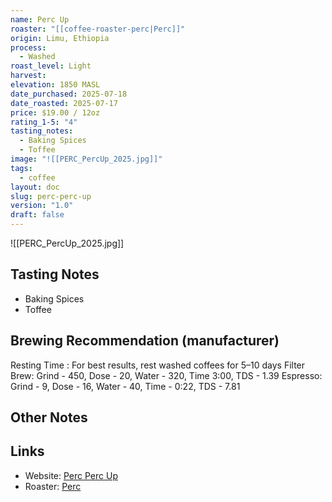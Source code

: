 ```yaml
---
name: Perc Up
roaster: "[[coffee-roaster-perc|Perc]]"
origin: Limu, Ethiopia
process:
  - Washed
roast_level: Light
harvest: 
elevation: 1850 MASL
date_purchased: 2025-07-18
date_roasted: 2025-07-17
price: $19.00 / 12oz
rating_1-5: "4"
tasting_notes:
  - Baking Spices
  - Toffee
image: "![[PERC_PercUp_2025.jpg]]"
tags:
  - coffee
layout: doc
slug: perc-perc-up
version: "1.0"
draft: false
---
```

![[PERC_PercUp_2025.jpg]]

## Tasting Notes
- Baking Spices
- Toffee

## Brewing Recommendation (manufacturer)
Resting Time : For best results, rest washed coffees for 5–10 days
Filter Brew: Grind - 450, Dose - 20, Water - 320, Time 3:00, TDS - 1.39
Espresso: Grind - 9, Dose - 16, Water - 40, Time - 0:22, TDS - 7.81

## Other Notes


## Links
- Website: [Perc Perc Up](https://perccoffee.com/products/perc-up?variant=44057097503034)
- Roaster: [Perc](_docs/coffee-roaster-perc.md)
